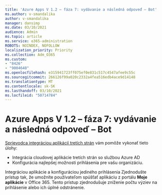 ```yaml
---
title: 'Azure Apps V 1.2 – fáza 7: vydávanie a následná odpoveď – Bot'
ms.author: v-smandalika
author: v-smandalika
manager: dansimp
ms.date: 03/10/2021
audience: Admin
ms.topic: article
ms.service: o365-administration
ROBOTS: NOINDEX, NOFOLLOW
localization_priority: Priority
ms.collection: Adm_O365
ms.custom:
- "8426"
- "9004648"
ms.openlocfilehash: e315941723ff075ef0e831c517c4547afee9c55c
ms.sourcegitcommit: 266126f99a020c2332a4fea516edb4ace9d14148
ms.translationtype: MT
ms.contentlocale: sk-SK
ms.lasthandoff: 03/10/2021
ms.locfileid: "50714784"
---
```

# <a name="azure-apps-v12---phase-7-prod-release-and-followup---bot"></a>Azure Apps V 1.2 – fáza 7: vydávanie a následná odpoveď – Bot

[Sprievodca integráciou aplikácií tretích strán](https://admin.microsoft.com/AdminPortal/Home) vám pomôže vykonať tieto úlohy: 
- Integrácia cloudovej aplikácie tretích strán so službou Azure AD 
- Konfigurácia najlepšej možnosti prihlásenia pre vašu organizáciu.

Integráciou aplikácie a konfiguráciou jediného prihlásenia Zjednodušte prístup tak, že umožníte používateľom spúšťať aplikáciu z portálu **Moje aplikácie** v Office 365. Tento prístup zjednodušuje zníženie počtu výziev na prihlásenie alebo ich úplné odstránenie.
